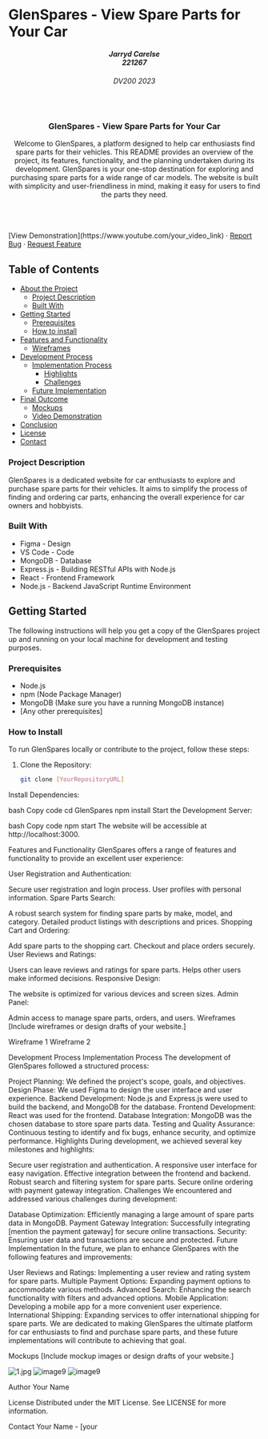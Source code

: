 # GlenSpares - View Spare Parts for Your Car



<h5 align="center" style="padding:0;margin:0;">Jarryd Carelse</h5>
<h5 align="center" style="padding:0;margin:0;">221267</h5>
<h6 align="center">DV200 2023</h6>
</br>
<p align="center">
  <h3 align="center">GlenSpares - View Spare Parts for Your Car</h3>

  <p align="center">
    Welcome to GlenSpares, a platform designed to help car enthusiasts find spare parts for their vehicles. This README provides an overview of the project, its features, functionality, and the planning undertaken during its development. GlenSpares is your one-stop destination for exploring and purchasing spare parts for a wide range of car models. The website is built with simplicity and user-friendliness in mind, making it easy for users to find the parts they need.
  </p>
  
  <br>
    
  <br />
  <br />
  [View Demonstration](https://www.youtube.com/your_video_link)
    ·
    <a href="https://github.com/your_username/your_project_name/issues">Report Bug</a>
    ·
    <a href="https://github.com/your_username/your_project_name/issues">Request Feature</a>
</p>

<!-- TABLE OF CONTENTS -->
## Table of Contents

* [About the Project](#about-the-project)
  * [Project Description](#project-description)
  * [Built With](#built-with)
* [Getting Started](#getting-started)
  * [Prerequisites](#prerequisites)
  * [How to install](#how-to-install)
* [Features and Functionality](#features-and-functionality)
   * [Wireframes](#wireframes)
* [Development Process](#development-process)
   * [Implementation Process](#implementation-process)
        * [Highlights](#highlights)
        * [Challenges](#challenges)
   * [Future Implementation](#future-implementation)
* [Final Outcome](#final-outcome)
    * [Mockups](#mockups)
    * [Video Demonstration](#video-demonstration)
* [Conclusion](#conclusion)
* [License](#license)
* [Contact](#contact)

<!-- PROJECT DESCRIPTION -->

### Project Description

GlenSpares is a dedicated website for car enthusiasts to explore and purchase spare parts for their vehicles. It aims to simplify the process of finding and ordering car parts, enhancing the overall experience for car owners and hobbyists.

### Built With

* Figma - Design
* VS Code - Code
* MongoDB - Database
* Express.js - Building RESTful APIs with Node.js
* React - Frontend Framework
* Node.js - Backend JavaScript Runtime Environment

<!-- GETTING STARTED -->
## Getting Started

The following instructions will help you get a copy of the GlenSpares project up and running on your local machine for development and testing purposes.

### Prerequisites

- Node.js
- npm (Node Package Manager)
- MongoDB (Make sure you have a running MongoDB instance)
- [Any other prerequisites]

### How to Install

To run GlenSpares locally or contribute to the project, follow these steps:

1. Clone the Repository:

   ```bash
   git clone [YourRepositoryURL]
Install Dependencies:

bash
Copy code
cd GlenSpares
npm install
Start the Development Server:

bash
Copy code
npm start
The website will be accessible at http://localhost:3000.

<!-- FEATURES AND FUNCTIONALITY -->
Features and Functionality
GlenSpares offers a range of features and functionality to provide an excellent user experience:

User Registration and Authentication:

Secure user registration and login process.
User profiles with personal information.
Spare Parts Search:

A robust search system for finding spare parts by make, model, and category.
Detailed product listings with descriptions and prices.
Shopping Cart and Ordering:

Add spare parts to the shopping cart.
Checkout and place orders securely.
User Reviews and Ratings:

Users can leave reviews and ratings for spare parts.
Helps other users make informed decisions.
Responsive Design:

The website is optimized for various devices and screen sizes.
Admin Panel:

Admin access to manage spare parts, orders, and users.
Wireframes
[Include wireframes or design drafts of your website.]

Wireframe 1
Wireframe 2

<!-- DEVELOPMENT PROCESS -->
Development Process
Implementation Process
The development of GlenSpares followed a structured process:

Project Planning: We defined the project's scope, goals, and objectives.
Design Phase: We used Figma to design the user interface and user experience.
Backend Development: Node.js and Express.js were used to build the backend, and MongoDB for the database.
Frontend Development: React was used for the frontend.
Database Integration: MongoDB was the chosen database to store spare parts data.
Testing and Quality Assurance: Continuous testing to identify and fix bugs, enhance security, and optimize performance.
Highlights
During development, we achieved several key milestones and highlights:

Secure user registration and authentication.
A responsive user interface for easy navigation.
Effective integration between the frontend and backend.
Robust search and filtering system for spare parts.
Secure online ordering with payment gateway integration.
Challenges
We encountered and addressed various challenges during development:

Database Optimization: Efficiently managing a large amount of spare parts data in MongoDB.
Payment Gateway Integration: Successfully integrating [mention the payment gateway] for secure online transactions.
Security: Ensuring user data and transactions are secure and protected.
Future Implementation
In the future, we plan to enhance GlenSpares with the following features and improvements:

User Reviews and Ratings: Implementing a user review and rating system for spare parts.
Multiple Payment Options: Expanding payment options to accommodate various methods.
Advanced Search: Enhancing the search functionality with filters and advanced options.
Mobile Application: Developing a mobile app for a more convenient user experience.
International Shipping: Expanding services to offer international shipping for spare parts.
We are dedicated to making GlenSpares the ultimate platform for car enthusiasts to find and purchase spare parts, and these future implementations will contribute to achieving that goal.

<!-- MOCKUPS -->
Mockups
[Include mockup images or design drafts of your website.]

![1.jpg](1.jpeg)
![image9](2.jpeg)
![image9](3.jpeg)


<!-- AUTHORS -->
Author
Your Name
<!-- LICENSE -->
License
Distributed under the MIT License. See LICENSE for more information.

<!-- CONTACT -->
Contact
Your Name - [your
